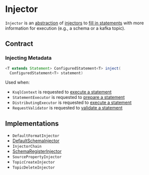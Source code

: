# Injector

`Injector` is an [abstraction](#contract) of [injectors](#implementations) to [fill in statements](#inject) with more information for execution (e.g., a schema or a kafka topic).

## Contract

### <span id="inject"> Injecting Metadata

```java
<T extends Statement> ConfiguredStatement<T> inject(
  ConfiguredStatement<T> statement)
```

Used when:

* `KsqlContext` is requested to [execute a statement](embedded/KsqlContext.md#execute)
* `StatementExecutor` is requested to [prepare a statement](rest/StatementExecutor.md#prepare)
* `DistributingExecutor` is requested to [execute a statement](rest/DistributingExecutor.md#execute)
* `RequestValidator` is requested to [validate a statement](rest/RequestValidator.md#validate)

## Implementations

* `DefaultFormatInjector`
* [DefaultSchemaInjector](DefaultSchemaInjector.md)
* `InjectorChain`
* [SchemaRegisterInjector](SchemaRegisterInjector.md)
* `SourcePropertyInjector`
* `TopicCreateInjector`
* `TopicDeleteInjector`
